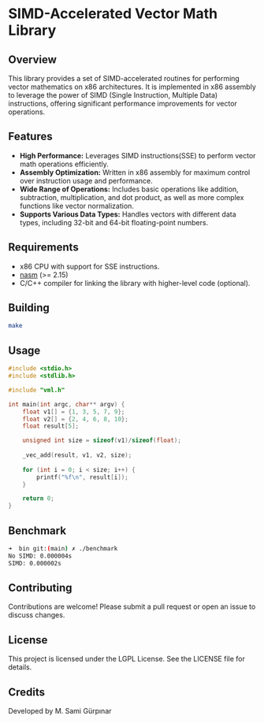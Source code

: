 # SIMD-Accelerated Vector Math Library
## Overview
This library provides a set of SIMD-accelerated routines for performing vector mathematics on x86 architectures. It is implemented in x86 assembly to leverage the power of SIMD (Single Instruction, Multiple Data) instructions, offering significant performance improvements for vector operations.
## Features

- **High Performance:** Leverages SIMD instructions(SSE) to perform vector math operations efficiently.
- **Assembly Optimization:** Written in x86 assembly for maximum control over instruction usage and performance.
- **Wide Range of Operations:** Includes basic operations like addition, subtraction, multiplication, and dot product, as well as more complex functions like vector normalization.
- **Supports Various Data Types:** Handles vectors with different data types, including 32-bit and 64-bit floating-point numbers.

## Requirements

- x86 CPU with support for SSE instructions.
- [nasm](https://www.nasm.us "Nasm project page") (>= 2.15)
- C/C++ compiler for linking the library with higher-level code (optional).


## Building
```bash
make
```
## Usage
```C
#include <stdio.h>
#include <stdlib.h>

#include "vml.h"

int main(int argc, char** argv) {
    float v1[] = {1, 3, 5, 7, 9};
    float v2[] = {2, 4, 6, 8, 10};
    float result[5];

    unsigned int size = sizeof(v1)/sizeof(float);
    
    _vec_add(result, v1, v2, size);
 
    for (int i = 0; i < size; i++) {
        printf("%f\n", result[i]);
    }

    return 0;
}
```
## Benchmark
```bash
➜  bin git:(main) ✗ ./benchmark
No SIMD: 0.000004s
SIMD: 0.000002s
```

## Contributing

Contributions are welcome! Please submit a pull request or open an issue to discuss changes.

## License

This project is licensed under the LGPL License. See the LICENSE file for details.

## Credits

Developed by M. Sami Gürpınar

